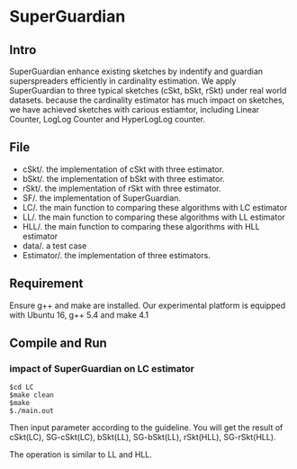 # SuperGuardian
## Intro
SuperGuardian enhance existing sketches by indentify and guardian superspreaders efficiently in cardinality estimation.
We apply SuperGuardian to three typical sketches (cSkt, bSkt, rSkt) under real world datasets.
because the cardinality estimator has much impact on sketches, we have achieved sketches with carious estiamtor, including Linear Counter, LogLog Counter and HyperLogLog counter. 
## File
- cSkt/. the implementation of cSkt with three estimator.
- bSkt/. the implementation of bSkt with three estimator.
- rSkt/. the implementation of rSkt with three estimator.
- SF/. the implementation of SuperGuardian.
- LC/. the main function to comparing these algorithms with LC estimator
- LL/. the main function to comparing these algorithms with LL estimator
- HLL/. the main function to comparing these algorithms with HLL estimator
- data/. a test case
- Estimator/. the implementation of three estimators.

## Requirement
Ensure g++ and make are installed. Our experimental platform is equipped with Ubuntu 16, g++ 5.4 and make 4.1

## Compile and Run

### impact of SuperGuardian on LC estimator
```
$cd LC
$make clean
$make
$./main.out
```
Then input parameter according to the guideline. You will get the result of cSkt(LC), SG-cSkt(LC), bSkt(LL), SG-bSkt(LL), rSkt(HLL), SG-rSkt(HLL). 

The operation is similar to LL and HLL.



